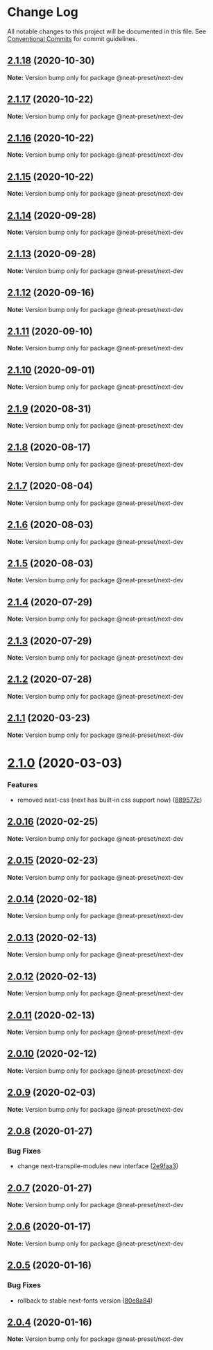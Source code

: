 # Change Log

All notable changes to this project will be documented in this file.
See [Conventional Commits](https://conventionalcommits.org) for commit guidelines.

## [2.1.18](https://github.com/igl/neat-preset/compare/@neat-preset/next-dev@2.1.17...@neat-preset/next-dev@2.1.18) (2020-10-30)

**Note:** Version bump only for package @neat-preset/next-dev





## [2.1.17](https://github.com/igl/neat-preset/compare/@neat-preset/next-dev@2.1.16...@neat-preset/next-dev@2.1.17) (2020-10-22)

**Note:** Version bump only for package @neat-preset/next-dev





## [2.1.16](https://github.com/igl/neat-preset/compare/@neat-preset/next-dev@2.1.15...@neat-preset/next-dev@2.1.16) (2020-10-22)

**Note:** Version bump only for package @neat-preset/next-dev





## [2.1.15](https://github.com/igl/neat-preset/compare/@neat-preset/next-dev@2.1.14...@neat-preset/next-dev@2.1.15) (2020-10-22)

**Note:** Version bump only for package @neat-preset/next-dev





## [2.1.14](https://github.com/igl/neat-preset/compare/@neat-preset/next-dev@2.1.13...@neat-preset/next-dev@2.1.14) (2020-09-28)

**Note:** Version bump only for package @neat-preset/next-dev





## [2.1.13](https://github.com/igl/neat-preset/compare/@neat-preset/next-dev@2.1.12...@neat-preset/next-dev@2.1.13) (2020-09-28)

**Note:** Version bump only for package @neat-preset/next-dev





## [2.1.12](https://github.com/igl/neat-preset/compare/@neat-preset/next-dev@2.1.11...@neat-preset/next-dev@2.1.12) (2020-09-16)

**Note:** Version bump only for package @neat-preset/next-dev





## [2.1.11](https://github.com/igl/neat-preset/compare/@neat-preset/next-dev@2.1.10...@neat-preset/next-dev@2.1.11) (2020-09-10)

**Note:** Version bump only for package @neat-preset/next-dev





## [2.1.10](https://github.com/igl/neat-preset/compare/@neat-preset/next-dev@2.1.9...@neat-preset/next-dev@2.1.10) (2020-09-01)

**Note:** Version bump only for package @neat-preset/next-dev





## [2.1.9](https://github.com/igl/neat-preset/compare/@neat-preset/next-dev@2.1.8...@neat-preset/next-dev@2.1.9) (2020-08-31)

**Note:** Version bump only for package @neat-preset/next-dev





## [2.1.8](https://github.com/igl/neat-preset/compare/@neat-preset/next-dev@2.1.7...@neat-preset/next-dev@2.1.8) (2020-08-17)

**Note:** Version bump only for package @neat-preset/next-dev





## [2.1.7](https://github.com/igl/neat-preset/compare/@neat-preset/next-dev@2.1.6...@neat-preset/next-dev@2.1.7) (2020-08-04)

**Note:** Version bump only for package @neat-preset/next-dev





## [2.1.6](https://github.com/igl/neat-preset/compare/@neat-preset/next-dev@2.1.5...@neat-preset/next-dev@2.1.6) (2020-08-03)

**Note:** Version bump only for package @neat-preset/next-dev





## [2.1.5](https://github.com/igl/neat-preset/compare/@neat-preset/next-dev@2.1.4...@neat-preset/next-dev@2.1.5) (2020-08-03)

**Note:** Version bump only for package @neat-preset/next-dev





## [2.1.4](https://github.com/igl/neat-preset/compare/@neat-preset/next-dev@2.1.3...@neat-preset/next-dev@2.1.4) (2020-07-29)

**Note:** Version bump only for package @neat-preset/next-dev





## [2.1.3](https://github.com/igl/neat-preset/compare/@neat-preset/next-dev@2.1.1...@neat-preset/next-dev@2.1.3) (2020-07-29)

**Note:** Version bump only for package @neat-preset/next-dev





## [2.1.2](https://github.com/igl/neat-preset/compare/@neat-preset/next-dev@2.1.1...@neat-preset/next-dev@2.1.2) (2020-07-28)

**Note:** Version bump only for package @neat-preset/next-dev





## [2.1.1](https://github.com/igl/neat-preset/compare/@neat-preset/next-dev@2.1.0...@neat-preset/next-dev@2.1.1) (2020-03-23)

**Note:** Version bump only for package @neat-preset/next-dev





# [2.1.0](https://github.com/igl/neat-preset/compare/@neat-preset/next-dev@2.0.16...@neat-preset/next-dev@2.1.0) (2020-03-03)


### Features

* removed next-css (next has built-in css support now) ([889577c](https://github.com/igl/neat-preset/commit/889577ccc053023b5f44cc83d0365e755d1c0fb7))





## [2.0.16](https://github.com/igl/neat-preset/compare/@neat-preset/next-dev@2.0.15...@neat-preset/next-dev@2.0.16) (2020-02-25)

**Note:** Version bump only for package @neat-preset/next-dev





## [2.0.15](https://github.com/igl/neat-preset/compare/@neat-preset/next-dev@2.0.14...@neat-preset/next-dev@2.0.15) (2020-02-23)

**Note:** Version bump only for package @neat-preset/next-dev





## [2.0.14](https://github.com/igl/neat-preset/compare/@neat-preset/next-dev@2.0.13...@neat-preset/next-dev@2.0.14) (2020-02-18)

**Note:** Version bump only for package @neat-preset/next-dev





## [2.0.13](https://github.com/igl/neat-preset/compare/@neat-preset/next-dev@2.0.12...@neat-preset/next-dev@2.0.13) (2020-02-13)

**Note:** Version bump only for package @neat-preset/next-dev





## [2.0.12](https://github.com/igl/neat-preset/compare/@neat-preset/next-dev@2.0.11...@neat-preset/next-dev@2.0.12) (2020-02-13)

**Note:** Version bump only for package @neat-preset/next-dev





## [2.0.11](https://github.com/igl/neat-preset/compare/@neat-preset/next-dev@2.0.10...@neat-preset/next-dev@2.0.11) (2020-02-13)

**Note:** Version bump only for package @neat-preset/next-dev





## [2.0.10](https://github.com/igl/neat-preset/compare/@neat-preset/next-dev@2.0.9...@neat-preset/next-dev@2.0.10) (2020-02-12)

**Note:** Version bump only for package @neat-preset/next-dev





## [2.0.9](https://github.com/igl/neat-preset/compare/@neat-preset/next-dev@2.0.8...@neat-preset/next-dev@2.0.9) (2020-02-03)

**Note:** Version bump only for package @neat-preset/next-dev





## [2.0.8](https://github.com/igl/neat-preset/compare/@neat-preset/next-dev@2.0.7...@neat-preset/next-dev@2.0.8) (2020-01-27)


### Bug Fixes

* change next-transpile-modules new interface ([2e9faa3](https://github.com/igl/neat-preset/commit/2e9faa39245989d5bfe58681f4a4ef6763dba50a))





## [2.0.7](https://github.com/igl/neat-preset/compare/@neat-preset/next-dev@2.0.6...@neat-preset/next-dev@2.0.7) (2020-01-27)

**Note:** Version bump only for package @neat-preset/next-dev





## [2.0.6](https://github.com/igl/neat-preset/compare/@neat-preset/next-dev@2.0.5...@neat-preset/next-dev@2.0.6) (2020-01-17)

**Note:** Version bump only for package @neat-preset/next-dev





## [2.0.5](https://github.com/igl/neat-preset/compare/@neat-preset/next-dev@2.0.4...@neat-preset/next-dev@2.0.5) (2020-01-16)


### Bug Fixes

* rollback to stable next-fonts version ([80e8a84](https://github.com/igl/neat-preset/commit/80e8a84ac58dceb34c151877ff91c4083fba7f62))





## [2.0.4](https://github.com/igl/neat-preset/compare/@neat-preset/next-dev@2.0.3...@neat-preset/next-dev@2.0.4) (2020-01-16)

**Note:** Version bump only for package @neat-preset/next-dev
